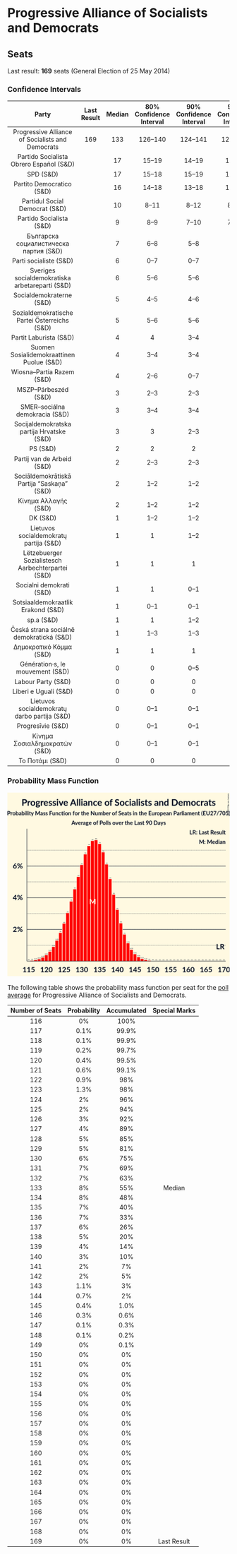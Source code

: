 # Progressive Alliance of Socialists and Democrats

## Seats

Last result: **169** seats (General Election of 25 May 2014)

### Confidence Intervals

| Party | Last Result | Median | 80% Confidence Interval | 90% Confidence Interval | 95% Confidence Interval | 99% Confidence Interval |
|:-----:|:-----------:|:------:|:-----------------------:|:-----------------------:|:-----------------------:|:-----------------------:|
| Progressive Alliance of Socialists and Democrats | 169 | 133 | 126–140 | 124–141 | 123–143 | 119–146 |
| Partido Socialista Obrero Español (S&D) | | 17 | 15–19 | 14–19 | 14–20 | 13–20 |
| SPD (S&D) | | 17 | 15–18 | 15–19 | 14–19 | 13–20 |
| Partito Democratico (S&D) | | 16 | 14–18 | 13–18 | 13–19 | 12–19 |
| Partidul Social Democrat (S&D) | | 10 | 8–11 | 8–12 | 8–12 | 7–13 |
| Partido Socialista (S&D) | | 9 | 8–9 | 7–10 | 7–10 | 7–10 |
| Българска социалистическа партия (S&D) | | 7 | 6–8 | 5–8 | 5–8 | 5–8 |
| Parti socialiste (S&D) | | 6 | 0–7 | 0–7 | 0–7 | 0–8 |
| Sveriges socialdemokratiska arbetareparti (S&D) | | 6 | 5–6 | 5–6 | 5–6 | 5–7 |
| Socialdemokraterne (S&D) | | 5 | 4–5 | 4–6 | 4–6 | 4–6 |
| Sozialdemokratische Partei Österreichs (S&D) | | 5 | 5–6 | 5–6 | 4–6 | 4–6 |
| Partit Laburista (S&D) | | 4 | 4 | 3–4 | 3–4 | 3–4 |
| Suomen Sosialidemokraattinen Puolue (S&D) | | 4 | 3–4 | 3–4 | 3–4 | 3–4 |
| Wiosna–Partia Razem (S&D) | | 4 | 2–6 | 0–7 | 0–7 | 0–7 |
| MSZP–Párbeszéd (S&D) | | 3 | 2–3 | 2–3 | 2–4 | 2–4 |
| SMER–sociálna demokracia (S&D) | | 3 | 3–4 | 3–4 | 3–4 | 3–4 |
| Socijaldemokratska partija Hrvatske (S&D) | | 3 | 3 | 2–3 | 2–3 | 2–4 |
| PS (S&D) | | 2 | 2 | 2 | 2–3 | 2–3 |
| Partij van de Arbeid (S&D) | | 2 | 2–3 | 2–3 | 2–3 | 1–3 |
| Sociāldemokrātiskā Partija “Saskaņa” (S&D) | | 2 | 1–2 | 1–2 | 1–3 | 1–3 |
| Κίνημα Αλλαγής (S&D) | | 2 | 1–2 | 1–2 | 1–2 | 1–3 |
| DK (S&D) | | 1 | 1–2 | 1–2 | 1–2 | 1–2 |
| Lietuvos socialdemokratų partija (S&D) | | 1 | 1 | 1–2 | 1–2 | 1–2 |
| Lëtzebuerger Sozialistesch Aarbechterpartei (S&D) | | 1 | 1 | 1 | 1 | 1 |
| Socialni demokrati (S&D) | | 1 | 1 | 0–1 | 0–1 | 0–1 |
| Sotsiaaldemokraatlik Erakond (S&D) | | 1 | 0–1 | 0–1 | 0–1 | 0–1 |
| sp.a (S&D) | | 1 | 1 | 1–2 | 1–2 | 1–2 |
| Česká strana sociálně demokratická (S&D) | | 1 | 1–3 | 1–3 | 0–3 | 0–3 |
| Δημοκρατικό Κόμμα (S&D) | | 1 | 1 | 1 | 1 | 1 |
| Génération·s, le mouvement (S&D) | | 0 | 0 | 0–5 | 0–5 | 0–6 |
| Labour Party (S&D) | | 0 | 0 | 0 | 0 | 0 |
| Liberi e Uguali (S&D) | | 0 | 0 | 0 | 0–3 | 0–4 |
| Lietuvos socialdemokratų darbo partija (S&D) | | 0 | 0–1 | 0–1 | 0–1 | 0–1 |
| Progresīvie (S&D) | | 0 | 0–1 | 0–1 | 0–1 | 0–1 |
| Κίνημα Σοσιαλδημοκρατών (S&D) | | 0 | 0–1 | 0–1 | 0–1 | 0–1 |
| Το Ποτάμι (S&D) | | 0 | 0 | 0 | 0 | 0–1 |

### Probability Mass Function

![Graph with seats probability mass function not yet produced](average-2019-03-31-seats-pmf-progressiveallianceofsocialistsanddemocrats.png "Seats Probability Mass Function")

The following table shows the probability mass function per seat for the [poll average](average-2019-03-31.html) for Progressive Alliance of Socialists and Democrats.

| Number of Seats | Probability | Accumulated | Special Marks |
|:---------------:|:-----------:|:-----------:|:-------------:|
| 116 | 0% | 100% |  |
| 117 | 0.1% | 99.9% |  |
| 118 | 0.1% | 99.9% |  |
| 119 | 0.2% | 99.7% |  |
| 120 | 0.4% | 99.5% |  |
| 121 | 0.6% | 99.1% |  |
| 122 | 0.9% | 98% |  |
| 123 | 1.3% | 98% |  |
| 124 | 2% | 96% |  |
| 125 | 2% | 94% |  |
| 126 | 3% | 92% |  |
| 127 | 4% | 89% |  |
| 128 | 5% | 85% |  |
| 129 | 5% | 81% |  |
| 130 | 6% | 75% |  |
| 131 | 7% | 69% |  |
| 132 | 7% | 63% |  |
| 133 | 8% | 55% | Median |
| 134 | 8% | 48% |  |
| 135 | 7% | 40% |  |
| 136 | 7% | 33% |  |
| 137 | 6% | 26% |  |
| 138 | 5% | 20% |  |
| 139 | 4% | 14% |  |
| 140 | 3% | 10% |  |
| 141 | 2% | 7% |  |
| 142 | 2% | 5% |  |
| 143 | 1.1% | 3% |  |
| 144 | 0.7% | 2% |  |
| 145 | 0.4% | 1.0% |  |
| 146 | 0.3% | 0.6% |  |
| 147 | 0.1% | 0.3% |  |
| 148 | 0.1% | 0.2% |  |
| 149 | 0% | 0.1% |  |
| 150 | 0% | 0% |  |
| 151 | 0% | 0% |  |
| 152 | 0% | 0% |  |
| 153 | 0% | 0% |  |
| 154 | 0% | 0% |  |
| 155 | 0% | 0% |  |
| 156 | 0% | 0% |  |
| 157 | 0% | 0% |  |
| 158 | 0% | 0% |  |
| 159 | 0% | 0% |  |
| 160 | 0% | 0% |  |
| 161 | 0% | 0% |  |
| 162 | 0% | 0% |  |
| 163 | 0% | 0% |  |
| 164 | 0% | 0% |  |
| 165 | 0% | 0% |  |
| 166 | 0% | 0% |  |
| 167 | 0% | 0% |  |
| 168 | 0% | 0% |  |
| 169 | 0% | 0% | Last Result |


